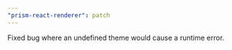 ```yaml
---
"prism-react-renderer": patch
---
```


Fixed bug where an undefined theme would cause a runtime error.
